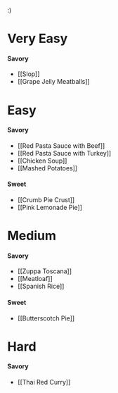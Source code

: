 :)
# Very Easy

#### Savory
- [[Slop]]
- [[Grape Jelly Meatballs]]
# Easy

#### Savory
- [[Red Pasta Sauce with Beef]]
- [[Red Pasta Sauce with Turkey]]
- [[Chicken Soup]]
- [[Mashed Potatoes]]
#### Sweet
- [[Crumb Pie Crust]]
- [[Pink Lemonade Pie]]
# Medium

#### Savory
- [[Zuppa Toscana]]
- [[Meatloaf]]
- [[Spanish Rice]]

#### Sweet
- [[Butterscotch Pie]]
# Hard

#### Savory
- [[Thai Red Curry]]
